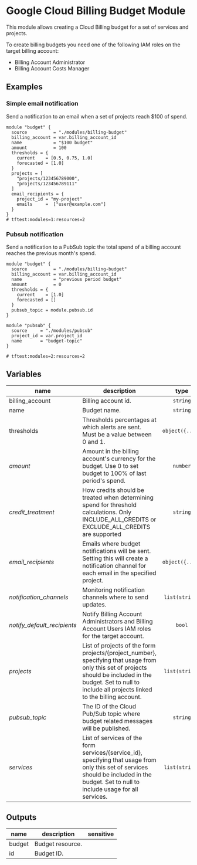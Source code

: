 # Google Cloud Billing Budget Module

This module allows creating a Cloud Billing budget for a set of services and projects.

To create billing budgets you need one of the following IAM roles on the target billing account:

* Billing Account Administrator
* Billing Account Costs Manager

## Examples

### Simple email notification

Send a notification to an email when a set of projects reach $100 of spend.

```hcl
module "budget" {
  source          = "./modules/billing-budget"
  billing_account = var.billing_account_id
  name            = "$100 budget"
  amount          = 100
  thresholds = {
    current    = [0.5, 0.75, 1.0]
    forecasted = [1.0]
  }
  projects = [
    "projects/123456789000",
    "projects/123456789111"
  ]
  email_recipients = {
    project_id = "my-project"
    emails     =  ["user@example.com"]
  }
}
# tftest:modules=1:resources=2
```

### Pubsub notification

Send a notification to a PubSub topic the total spend of a billing account reaches the previous month's spend.


```hcl
module "budget" {
  source          = "./modules/billing-budget"
  billing_account = var.billing_account_id
  name            = "previous period budget"
  amount          = 0
  thresholds = {
    current    = [1.0]
    forecasted = []
  }
  pubsub_topic = module.pubsub.id
}

module "pubsub" {
  source     = "./modules/pubsub"
  project_id = var.project_id
  name       = "budget-topic"
}

# tftest:modules=2:resources=2
```

<!-- BEGIN TFDOC -->
## Variables

| name | description | type | required | default |
|---|---|:---: |:---:|:---:|
| billing_account | Billing account id. | <code title="">string</code> | ✓ |  |
| name | Budget name. | <code title="">string</code> | ✓ |  |
| thresholds | Thresholds percentages at which alerts are sent. Must be a value between 0 and 1. | <code title="object&#40;&#123;&#10;current    &#61; list&#40;number&#41;&#10;forecasted &#61; list&#40;number&#41;&#10;&#125;&#41;&#10;validation &#123;&#10;condition     &#61; length&#40;var.thresholds.current&#41; &#62; 0 &#124;&#124; length&#40;var.thresholds.forecasted&#41; &#62; 0&#10;error_message &#61; &#34;Must specify at least one budget threshold.&#34;&#10;&#125;">object({...})</code> | ✓ |  |
| *amount* | Amount in the billing account's currency for the budget. Use 0 to set budget to 100% of last period's spend. | <code title="">number</code> |  | <code title="">0</code> |
| *credit_treatment* | How credits should be treated when determining spend for threshold calculations. Only INCLUDE_ALL_CREDITS or EXCLUDE_ALL_CREDITS are supported | <code title="">string</code> |  | <code title="INCLUDE_ALL_CREDITS&#10;validation &#123;&#10;condition &#61; &#40;&#10;var.credit_treatment &#61;&#61; &#34;INCLUDE_ALL_CREDITS&#34; &#124;&#124;&#10;var.credit_treatment &#61;&#61; &#34;EXCLUDE_ALL_CREDITS&#34;&#10;&#41;&#10;error_message &#61; &#34;Argument credit_treatment must be INCLUDE_ALL_CREDITS or EXCLUDE_ALL_CREDITS.&#34;&#10;&#125;">...</code> |
| *email_recipients* | Emails where budget notifications will be sent. Setting this will create a notification channel for each email in the specified project. | <code title="object&#40;&#123;&#10;project_id &#61; string&#10;emails     &#61; list&#40;string&#41;&#10;&#125;&#41;">object({...})</code> |  | <code title="">null</code> |
| *notification_channels* | Monitoring notification channels where to send updates. | <code title="list&#40;string&#41;">list(string)</code> |  | <code title="">null</code> |
| *notify_default_recipients* | Notify Billing Account Administrators and Billing Account Users IAM roles for the target account. | <code title="">bool</code> |  | <code title="">false</code> |
| *projects* | List of projects of the form projects/{project_number}, specifying that usage from only this set of projects should be included in the budget. Set to null to include all projects linked to the billing account. | <code title="list&#40;string&#41;">list(string)</code> |  | <code title="">null</code> |
| *pubsub_topic* | The ID of the Cloud Pub/Sub topic where budget related messages will be published. | <code title="">string</code> |  | <code title="">null</code> |
| *services* | List of services of the form services/{service_id}, specifying that usage from only this set of services should be included in the budget. Set to null to include usage for all services. | <code title="list&#40;string&#41;">list(string)</code> |  | <code title="">null</code> |

## Outputs

| name | description | sensitive |
|---|---|:---:|
| budget | Budget resource. |  |
| id | Budget ID. |  |
<!-- END TFDOC -->
